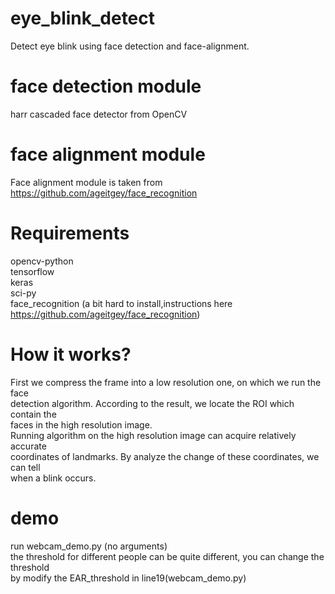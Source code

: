 # eye_blink_detect
   Detect eye blink using face detection and face-alignment.

# face detection module
harr cascaded face detector from OpenCV

# face alignment module 
Face alignment module is taken from https://github.com/ageitgey/face_recognition

# Requirements
opencv-python   
tensorflow   
keras   
sci-py   
face_recognition (a bit hard to install,instructions here https://github.com/ageitgey/face_recognition)
# How it works?
   First we compress the frame into a low resolution one, on which we run the face  
detection algorithm. According to the result, we locate the ROI which contain the  
faces in the high resolution image.  
   Running algorithm on the high resolution image can acquire relatively accurate   
coordinates of landmarks. By analyze the change of these coordinates, we can tell   
when a blink occurs.  

# demo
run webcam_demo.py (no arguments)  
the threshold for different people can be quite different, you can change the threshold  
by modify the EAR_threshold in line19(webcam_demo.py)  
